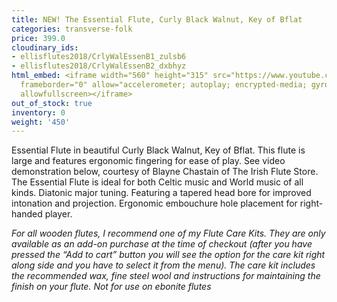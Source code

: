 ```yaml
---
title: NEW! The Essential Flute, Curly Black Walnut, Key of Bflat
categories: transverse-folk
price: 399.0
cloudinary_ids:
- ellisflutes2018/CrlyWalEssenB1_zulsb6
- ellisflutes2018/CrlyWalEssenB2_dxbhyz
html_embed: <iframe width="560" height="315" src="https://www.youtube.com/embed/SpD1Om16E-c"
  frameborder="0" allow="accelerometer; autoplay; encrypted-media; gyroscope; picture-in-picture"
  allowfullscreen></iframe>
out_of_stock: true
inventory: 0
weight: '450'
---
```


Essential Flute in beautiful Curly Black Walnut, Key of Bflat.  This flute is large and features ergonomic fingering for ease of play.  See video demonstration below, courtesy of Blayne Chastain of The Irish Flute Store.  The Essential Flute is ideal for both Celtic music and World music of all kinds. Diatonic major tuning. Featuring a tapered head bore for improved intonation and projection. Ergonomic embouchure hole placement for right-handed player. 

*For all wooden flutes, I recommend one of my Flute Care Kits.  They are only available as an add-on purchase at the time of checkout (after you have pressed the “Add to cart” button you will see the option for the care kit right along side and you have to select it from the menu). The care kit includes the recommended wax, fine steel wool and instructions for maintaining the finish on your flute.  Not for use on ebonite flutes*

